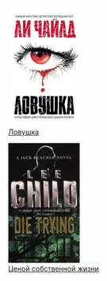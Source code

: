 ![](Ловушка.jpg)  
[Ловушка](Ловушка.md)

![](Ценой%20собственной%20жизни.jpg)  
[Ценой собственной жизни](Ценой%20собственной%20жизни.md)
